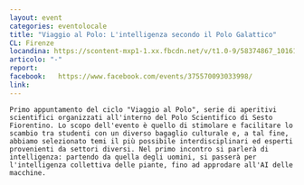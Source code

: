 ```yaml
---
layout: event
categories: eventolocale
title: "Viaggio al Polo: L'intelligenza secondo il Polo Galattico"
CL: Firenze
locandina: https://scontent-mxp1-1.xx.fbcdn.net/v/t1.0-9/58374867_10161768137195261_7408633292120915968_n.jpg?_nc_cat=105&_nc_ht=scontent-mxp1-1.xx&oh=721c3841919d4de2211e8c170c03b1d7&oe=5D736E62
articolo: "-"
report:
facebook:	https://www.facebook.com/events/375570093033998/
link: 
---
```

 	Primo appuntamento del ciclo "Viaggio al Polo", serie di aperitivi scientifici organizzati all'interno del Polo Scientifico di Sesto Fiorentino. Lo scopo dell'evento è quello di stimolare e facilitare lo scambio tra studenti con un diverso bagaglio culturale e, a tal fine, abbiamo selezionato temi il più possibile interdisciplinari ed esperti provenienti da settori diversi. Nel primo incontro si parlerà di intelligenza: partendo da quella degli uomini, si passerà per l'intelligenza collettiva delle piante, fino ad approdare all'AI delle macchine.
